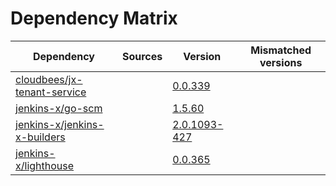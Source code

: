 # Dependency Matrix

Dependency | Sources | Version | Mismatched versions
---------- | ------- | ------- | -------------------
[cloudbees/jx-tenant-service](https://github.com/cloudbees/jx-tenant-service) |  | [0.0.339](https://github.com/cloudbees/jx-tenant-service/releases/tag/v0.0.339) | 
[jenkins-x/go-scm](https://github.com/jenkins-x/go-scm) |  | [1.5.60]() | 
[jenkins-x/jenkins-x-builders](https://github.com/jenkins-x/jenkins-x-builders) |  | [2.0.1093-427]() | 
[jenkins-x/lighthouse](https://github.com/jenkins-x/lighthouse) |  | [0.0.365]() | 
